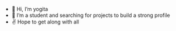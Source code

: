 - 👋 Hi, I’m yogita
- 👀 I’m a student and searching for projects to build a strong profile
- ✌ Hope to get along with all

<!---
yogita1703/yogita1703 is a ✨ special ✨ repository because its `README.md` (this file) appears on your GitHub profile.
You can click the Preview link to take a look at your changes.
--->

